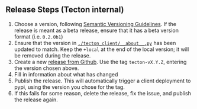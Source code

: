 ## Release Steps (Tecton internal)

1. Choose a version, following [Semantic Versioning Guidelines](https://semver.org/). If the release is meant as a beta release,
ensure that it has a beta version format (i.e. `0.2.0b1`)
2. Ensure that the version in [`./tecton_client/__about__.py`](./tecton_client/__about__.py) has been updated to match.
Keep the `+local` at the end of the local version; it will be removed during the release.
3. Create a new [release from Github](https://github.com/tecton-ai/tecton-http-client-python/releases/new). Use the tag `tecton-vX.Y.Z`, entering the version chosen above.
4. Fill in information about what has changed
5. Publish the release. This will automatically trigger a client deployment to pypi, using the version you
chose for the tag.
6. If this fails for some reason, delete the release, fix the issue, and publish the release again.

